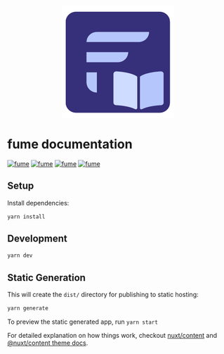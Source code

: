 <p align="center">
  <img src="https://raw.githubusercontent.com/fumeapp/docs/master/static/icon.png" width="256" height="256" />
</p>

# fume documentation


[![fume](https://img.shields.io/badge/fume-deployed-362f78.svg)](https://fume.app)
[![fume](https://img.shields.io/badge/fume-deployed-b6c6fc.svg)](https://fume.app)
[![fume](https://img.shields.io/badge/fume-deployments:16-362f78.svg)](https://fume.app)
[![fume](https://img.shields.io/badge/fume-deployments:12-b6c6fc.svg)](https://fume.app)

## Setup

Install dependencies:

```bash
yarn install
```

## Development

```bash
yarn dev
```

## Static Generation

This will create the `dist/` directory for publishing to static hosting:

```bash
yarn generate
```

To preview the static generated app, run `yarn start`

For detailed explanation on how things work, checkout [nuxt/content](https://content.nuxtjs.org) and [@nuxt/content theme docs](https://content.nuxtjs.org/themes-docs).

